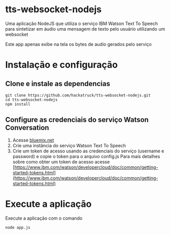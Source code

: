 # tts-websocket-nodejs
Uma aplicação NodeJS que utiliza o serviço IBM Watson Text To Speech para sintetizar em áudio uma mensagem de texto pelo usuário utilizando um websocket

Este app apenas exibe na tela os bytes de audio gerados pelo serviço

# Instalação e configuração

## Clone e instale as dependencias
```
git clone https://github.com/hackatruck/tts-websocket-nodejs.git
cd tts-websocket-nodejs
npm install
```

## Configure as credenciais do serviço Watson Conversation

1. Acesse [bluemix.net](bluemix.net)
2. Crie uma instância do serviço Watson Text To Speech
3. Crie um token de acesso usando as credenciais do serviço (username e password) e copie o token para o arquivo config.js
  Para mais detalhes sobre como obter um token de acesso acesse [https://www.ibm.com/watson/developercloud/doc/common/getting-started-tokens.html](https://www.ibm.com/watson/developercloud/doc/common/getting-started-tokens.html)

# Execute a aplicação
Execute a aplicação com o comando

    node app.js
